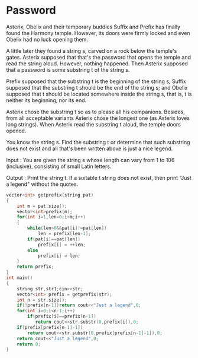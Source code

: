 # Password

Asterix, Obelix and their temporary buddies Suffix and Prefix has finally found the Harmony temple. However, its doors were firmly locked and even Obelix had no luck opening them.

A little later they found a string s, carved on a rock below the temple's gates. Asterix supposed that that's the password that opens the temple and read the string aloud. However, nothing happened. Then Asterix supposed that a password is some substring t of the string s.

Prefix supposed that the substring t is the beginning of the string s; Suffix supposed that the substring t should be the end of the string s; and Obelix supposed that t should be located somewhere inside the string s, that is, t is neither its beginning, nor its end.

Asterix chose the substring t so as to please all his companions. Besides, from all acceptable variants Asterix chose the longest one (as Asterix loves long strings). When Asterix read the substring t aloud, the temple doors opened.

You know the string s. Find the substring t or determine that such substring does not exist and all that's been written above is just a nice legend.

Input :
You are given the string s whose length can vary from 1 to 106 (inclusive), consisting of small Latin letters.

Output :
Print the string t. If a suitable t string does not exist, then print "Just a legend" without the quotes.

```cpp
vector<int> getprefix(string pat)
{
    int m = pat.size();
    vector<int>prefix(m);
    for(int i=1,len=0;i<m;i++)
    {
        while(len>0&&pat[i]!=pat[len])
            len = prefix[len-1];
        if(pat[i]==pat[len])
            prefix[i] = ++len;
        else
            prefix[i] = len;
    }
    return prefix;
}
int main()
{
    string str,str1;cin>>str;
    vector<int> prefix = getprefix(str);
    int n = str.size();
    if(!prefix[n-1])return cout<<"Just a legend",0;
    for(int i=0;i<n-1;i++)
        if(prefix[i]==prefix[n-1])
           return cout<<str.substr(0,prefix[i]),0;
    if(prefix[prefix[n-1]-1])
        return cout<<str.substr(0,prefix[prefix[n-1]-1]),0;
    return cout<<"Just a legend",0;
    return 0;
}
```
